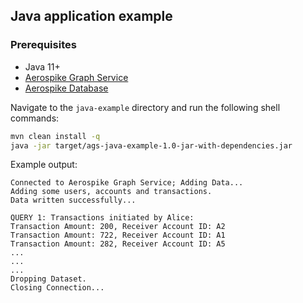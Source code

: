 ## Java application example

### Prerequisites

- Java 11+
- [Aerospike Graph Service](https://aerospike.com/docs/graph/install/docker/)
- [Aerospike Database](https://aerospike.com/docs/database/install/docker/)

Navigate to the `java-example` directory and run the following
shell commands:

```bash
mvn clean install -q
java -jar target/ags-java-example-1.0-jar-with-dependencies.jar
```

Example output:

```
Connected to Aerospike Graph Service; Adding Data...
Adding some users, accounts and transactions.
Data written successfully...

QUERY 1: Transactions initiated by Alice:
Transaction Amount: 200, Receiver Account ID: A2
Transaction Amount: 722, Receiver Account ID: A1
Transaction Amount: 282, Receiver Account ID: A5
...
...
...
Dropping Dataset. 
Closing Connection...

```
